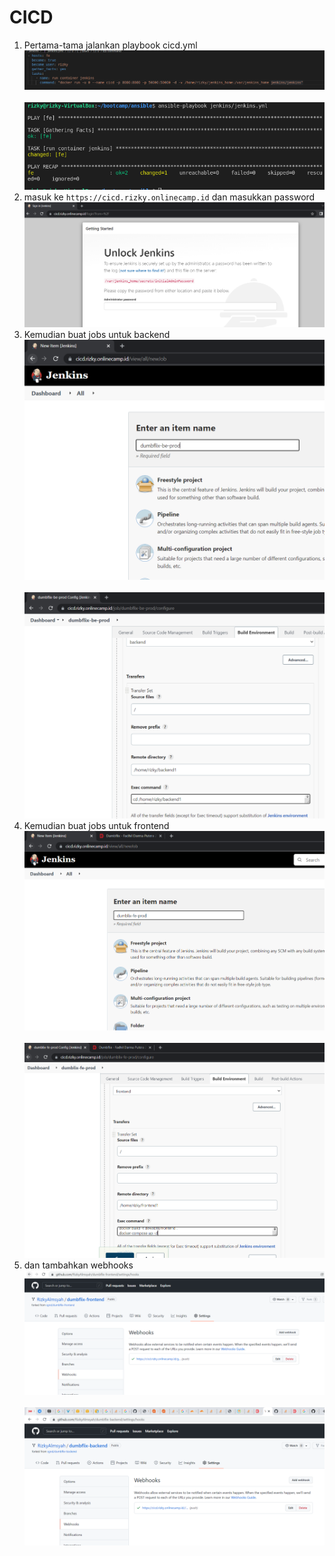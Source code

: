 # CICD

1. Pertama-tama jalankan playbook cicd.yml
   <br>
   <img src=".image/1.PNG">
   <br>
   <br>
   <img src=".image/1_1.PNG">
   <br>
2. masuk ke `https://cicd.rizky.onlinecamp.id` dan masukkan password
   <br>
   <img src=".image/2.PNG">
   <br>
3. Kemudian buat jobs untuk backend
   <br>
   <img src=".image/3.PNG">
   <br>
   <br>
   <img src=".image/3_1.PNG">
   <br>
4. Kemudian buat jobs untuk frontend
   <br>
   <img src=".image/4.PNG">
   <br>
   <br>
   <img src=".image/4_1.PNG">
   <br>
5. dan tambahkan webhooks
   <br>
   <img src=".image/5.PNG">
   <br>
   <br>
   <img src=".image/5_1.PNG">
   <br>